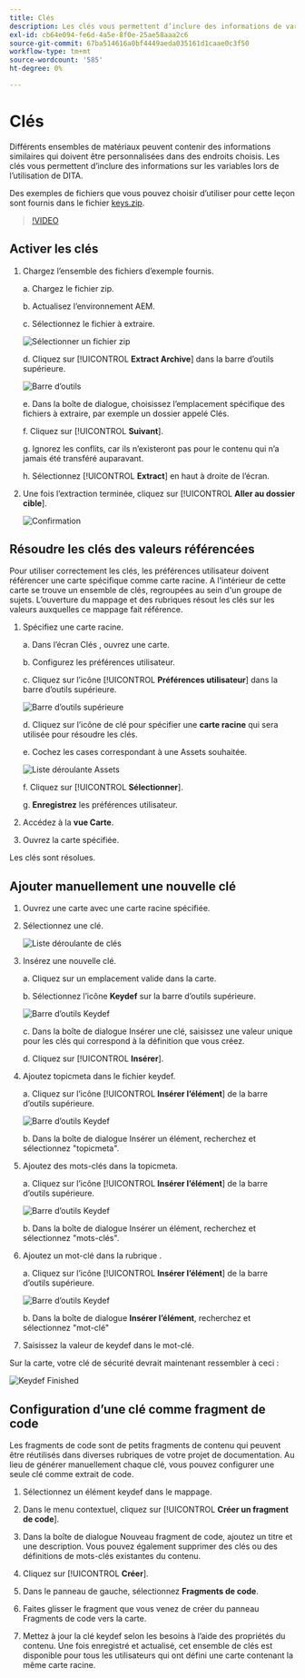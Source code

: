 ```yaml
---
title: Clés
description: Les clés vous permettent d’inclure des informations de variable dans lorsque vous utilisez DITA dans AEM Guides.
exl-id: cb64e094-fe6d-4a5e-8f0e-25ae58aaa2c6
source-git-commit: 67ba514616a0bf4449aeda035161d1caae0c3f50
workflow-type: tm+mt
source-wordcount: '585'
ht-degree: 0%

---
```


# Clés

Différents ensembles de matériaux peuvent contenir des informations similaires qui doivent être personnalisées dans des endroits choisis. Les clés vous permettent d’inclure des informations sur les variables lors de l’utilisation de DITA.

Des exemples de fichiers que vous pouvez choisir d’utiliser pour cette leçon sont fournis dans le fichier [keys.zip](assets/keys.zip).

>[!VIDEO](https://video.tv.adobe.com/v/342756?quality=12&learn=on)

## Activer les clés

1. Chargez l’ensemble des fichiers d’exemple fournis.

   a. Chargez le fichier zip.

   b. Actualisez l’environnement AEM.

   c. Sélectionnez le fichier à extraire.

   ![Sélectionner un fichier zip](images/lesson-9/select-zip.png)

   d. Cliquez sur [!UICONTROL **Extract Archive**] dans la barre d’outils supérieure.

   ![Barre d’outils](images/lesson-9/extract-archive.png)

   e. Dans la boîte de dialogue, choisissez l’emplacement spécifique des fichiers à extraire, par exemple un dossier appelé Clés.

   f. Cliquez sur [!UICONTROL **Suivant**].

   g. Ignorez les conflits, car ils n’existeront pas pour le contenu qui n’a jamais été transféré auparavant.

   h. Sélectionnez [!UICONTROL **Extract**] en haut à droite de l’écran.

1. Une fois l’extraction terminée, cliquez sur [!UICONTROL **Aller au dossier cible**].

   ![Confirmation](images/lesson-9/go-to-target.png)

## Résoudre les clés des valeurs référencées

Pour utiliser correctement les clés, les préférences utilisateur doivent référencer une carte spécifique comme carte racine. A l&#39;intérieur de cette carte se trouve un ensemble de clés, regroupées au sein d&#39;un groupe de sujets. L’ouverture du mappage et des rubriques résout les clés sur les valeurs auxquelles ce mappage fait référence.

1. Spécifiez une carte racine.

   a. Dans l’écran Clés , ouvrez une carte.

   b. Configurez les préférences utilisateur.

   c. Cliquez sur l’icône [!UICONTROL **Préférences utilisateur**] dans la barre d’outils supérieure.

   ![Barre d’outils supérieure](images/lesson-9/author-view.png)

   d. Cliquez sur l’icône de clé pour spécifier une **carte racine** qui sera utilisée pour résoudre les clés.

   e. Cochez les cases correspondant à une Assets souhaitée.

   ![Liste déroulante Assets](images/lesson-9/select-assets.png)

   f. Cliquez sur [!UICONTROL **Sélectionner**].

   g. **Enregistrez** les préférences utilisateur.

1. Accédez à la **vue Carte**.

1. Ouvrez la carte spécifiée.

Les clés sont résolues.

## Ajouter manuellement une nouvelle clé

1. Ouvrez une carte avec une carte racine spécifiée.

1. Sélectionnez une clé.

   ![Liste déroulante de clés](images/lesson-9/hybrid-key.png)

1. Insérez une nouvelle clé.

   a. Cliquez sur un emplacement valide dans la carte.

   b. Sélectionnez l’icône **Keydef** sur la barre d’outils supérieure.

   ![Barre d’outils Keydef](images/lesson-9/key-icon.png)

   c. Dans la boîte de dialogue Insérer une clé, saisissez une valeur unique pour les clés qui correspond à la définition que vous créez.

   d. Cliquez sur [!UICONTROL **Insérer**].

1. Ajoutez topicmeta dans le fichier keydef.

   a. Cliquez sur l’icône [!UICONTROL **Insérer l’élément**] de la barre d’outils supérieure.

   ![Barre d’outils Keydef](images/lesson-9/add-icon.png)

   b. Dans la boîte de dialogue Insérer un élément, recherchez et sélectionnez &quot;topicmeta&quot;.

1. Ajoutez des mots-clés dans la topicmeta.

   a. Cliquez sur l’icône [!UICONTROL **Insérer l’élément**] de la barre d’outils supérieure.

   ![Barre d’outils Keydef](images/lesson-9/add-icon.png)

   b. Dans la boîte de dialogue Insérer un élément, recherchez et sélectionnez &quot;mots-clés&quot;.

1. Ajoutez un mot-clé dans la rubrique .

   a. Cliquez sur l’icône [!UICONTROL **Insérer l’élément**] de la barre d’outils supérieure.

   ![Barre d’outils Keydef](images/lesson-9/add-icon.png)

   b. Dans la boîte de dialogue **Insérer l’élément**, recherchez et sélectionnez &quot;mot-clé&quot;

1. Saisissez la valeur de keydef dans le mot-clé.

Sur la carte, votre clé de sécurité devrait maintenant ressembler à ceci :

![Keydef Finished](images/lesson-9/keydef.png)

## Configuration d’une clé comme fragment de code

Les fragments de code sont de petits fragments de contenu qui peuvent être réutilisés dans diverses rubriques de votre projet de documentation. Au lieu de générer manuellement chaque clé, vous pouvez configurer une seule clé comme extrait de code.

1. Sélectionnez un élément keydef dans le mappage.

1. Dans le menu contextuel, cliquez sur [!UICONTROL **Créer un fragment de code**].

1. Dans la boîte de dialogue Nouveau fragment de code, ajoutez un titre et une description.
Vous pouvez également supprimer des clés ou des définitions de mots-clés existantes du contenu.

1. Cliquez sur [!UICONTROL **Créer**].

1. Dans le panneau de gauche, sélectionnez **Fragments de code**.

1. Faites glisser le fragment que vous venez de créer du panneau Fragments de code vers la carte.

1. Mettez à jour la clé keydef selon les besoins à l’aide des propriétés du contenu.
Une fois enregistré et actualisé, cet ensemble de clés est disponible pour tous les utilisateurs qui ont défini une carte contenant la même carte racine.

